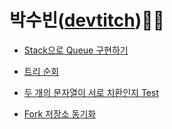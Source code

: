 # 박수빈([devtitch](https://github.com/devtitch))👩‍💻

- [Stack으로 Queue 구현하기](https://github.com/devtitch/AlgoAlgo/tree/main/Note/devtitch/DoubleStackQueue.md)
- [트리 순회](https://github.com/devtitch/AlgoAlgo/tree/main/Note/devtitch/BinaryTreeTraversals.md)

- [두 개의 문자열이 서로 치환인지 Test](https://github.com/devtitch/AlgoAlgo/tree/main/Note/devtitch/AnagramTest.md)
- [Fork 저장소 동기화](https://github.com/devtitch/AlgoAlgo/tree/main/Note/devtitch/Fork저장소동기화.md)